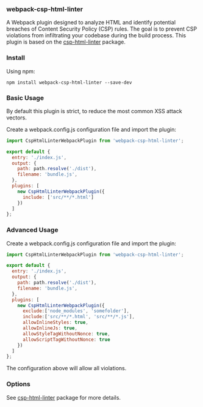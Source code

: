 ### webpack-csp-html-linter
A Webpack plugin designed to analyze HTML and identify potential breaches of Content Security Policy (CSP) rules. The goal is to prevent CSP violations from infiltrating your codebase during the build process. This plugin is based on the [csp-html-linter](https://www.npmjs.com/package/csp-html-linter) package.
### Install

Using npm:

```npm install webpack-csp-html-linter --save-dev```

### Basic Usage

By default this plugin is strict, to reduce the most common XSS attack vectors. 

Create a webpack.config.js configuration file and import the plugin:

```javascript
import CspHtmlLinterWebpackPlugin from 'webpack-csp-html-linter';

export default {
  entry: './index.js',
  output: {
    path: path.resolve('./dist'),
    filename: 'bundle.js',
  },
  plugins: [
    new CspHtmlLinterWebpackPlugin({
      include: ['src/**/*.html']
    })
  ]
};
```
### Advanced Usage 

Create a webpack.config.js configuration file and import the plugin:

```javascript
import CspHtmlLinterWebpackPlugin from 'webpack-csp-html-linter';

export default {
  entry: './index.js',
  output: {
    path: path.resolve('./dist'),
    filename: 'bundle.js',
  },
  plugins: [
    new CspHtmlLinterWebpackPlugin({
      exclude:['node_modules', 'somefolder'],
      include:['src/**/*.html', 'src/**/*.js'],
      allowInlineStyles: true,
      allowInlineJs: true,
      allowStyleTagWithoutNonce: true,
      allowScriptTagWithoutNonce: true
    })
  ]
};
```

The configuration above will allow all violations.

### Options

See [csp-html-linter](https://www.npmjs.com/package/csp-html-linter) package for more details.